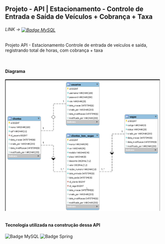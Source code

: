 ## Projeto - API | Estacionamento - Controle de Entrada e Saída de Veículos + Cobrança + Taxa


<h6>LINK -> <a href="https://github.com/acrisiopb/API_PARK_2025/tree/main/SQL"><img align="center" src="https://img.shields.io/badge/mysql-4479A1.svg?style=for-the-badge&logo=mysql&logoColor=white" alt="Badge MySQL"></a></h6>

<p>Projeto API - Estacionamento Controle de entrada de veículos e saída, registrando total de horas, com  cobrança  + taxa</p>


<div style="display: inline_block"><br>
  <h4>Diagrama</h4>
  <img align="center" alt="DIAGRAMA" src="https://github.com/acrisiopb/API_PARK_2025/blob/main/Diagrama%20-%20BD.png?raw=true">
</div>


<div style="display: inline_block"><br>
  <h4>Tecnologia utilizada na construção dessa API</h4>
  <img align="center" src="https://img.shields.io/badge/mysql-4479A1.svg?style=for-the-badge&logo=mysql&logoColor=white" alt="Badge MySQL">
  <img align="center" src="https://img.shields.io/badge/spring-%236DB33F.svg?style=for-the-badge&logo=spring&logoColor=white" alt="Badge Spring">
</div>




